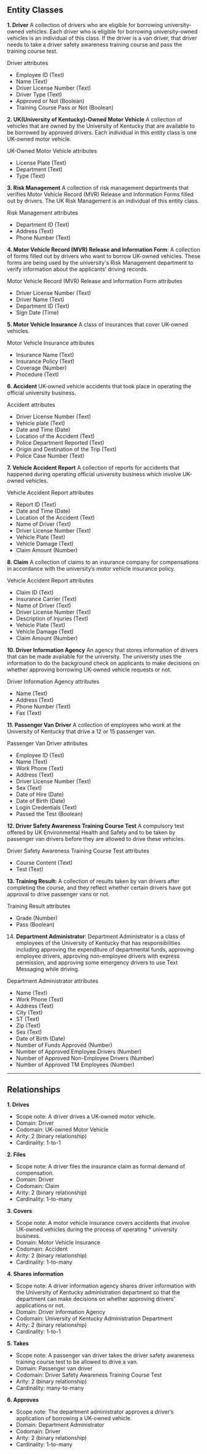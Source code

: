 ## Entity Classes

**1. Driver** 
A collection of drivers who are eligible for borrowing university-owned vehicles. Each driver who is eligible for borrowing university-owned vehicles is an individual of this class. If the driver is a van driver, that driver needs to take a driver safety awareness training course and pass the training course test.

Driver attributes
* Employee ID (Text)
* Name (Text)
* Driver License Number (Text)
* Driver Type (Text)
* Approved or Not (Boolean)
* Training Course Pass or Not (Boolean)

**2. UK(University of Kentucky)-Owned Motor Vehicle**
A collection of vehicles that are owned by the University of Kentucky that are available to be borrowed by approved drivers. Each individual in this entity class is one UK-owned motor vehicle.

UK-Owned Motor Vehicle attributes
* License Plate (Text)
* Department (Text)
* Type (Text)

**3. Risk Management**
A collection of risk management departments that verifies Motor Vehicle Record (MVR) Release and Information Forms filled out by drivers. The UK Risk Management is an individual of this entity class.

Risk Management attributes
* Department ID (Text)
* Address (Text)
* Phone Number (Text)

**4. Motor Vehicle Record (MVR) Release and Information Form**:
A collection of forms filled out by drivers who want to borrow UK-owned vehicles. These forms are being used by the university's Risk Management department to verify information about the applicants’ driving records.

Motor Vehicle Record (MVR) Release and Information Form attributes
* Driver License Number (Text)
* Driver Name (Text)
* Department ID (Text) 
* Sign Date (Time)

**5. Motor Vehicle Insurance**
A class of insurances that cover UK-owned vehicles.

Motor Vehicle Insurance attributes
* Insurance Name (Text)
* Insurance Policy (Text)
* Coverage (Number)
* Procedure (Text)

**6. Accident**
UK-owned vehicle accidents that took place in operating the official university business.

Accident attributes
* Driver License Number (Text)
* Vehicle plate (Text)
* Date and Time (Date)
* Location of the Accident (Text)
* Police Department Reported (Text)
* Origin and Destination of the Trip (Text)
* Police Case Number (Text)

**7. Vehicle Accident Report**
A collection of reports for accidents that happened during operating official university business which involve UK-owned vehicles.

Vehicle Accident Report attributes
* Report ID (Text)
* Date and Time (Date)
* Location of the Accident (Text)
* Name of Driver (Text)
* Driver License Number (Text)
* Vehicle Plate (Text)
* Vehicle Damage (Text)
* Claim Amount (Number)

**8. Claim**
A collection of claims to an insurance company for compensations in accordance with the university’s motor vehicle insurance policy.

Vehicle Accident Report attributes
* Claim ID (Text)
* Insurance Carrier (Text)
* Name of Driver (Text)
* Driver License Number (Text)
* Description of Injuries (Text)
* Vehicle Plate (Text)
* Vehicle Damage (Text)
* Claim Amount (Number)

**10. Driver Information Agency**
An agency that stores information of drivers that can be made available for the university. The university uses the information to do the background check on applicants to make decisions on whether approving borrowing UK-owned vehicle requests or not.

Driver Information Agency attributes
* Name (Text)
* Address (Text)
* Phone Number (Text)
* Fax (Text)

**11. Passenger Van Driver**
A collection of employees who work at the University of Kentucky that drive a 12 or 15 passenger van. 

Passenger Van Driver attributes
* Employee ID (Text)
* Name (Text) 
* Work Phone (Text)
* Address (Text)
* Driver License Number (Text)
* Sex (Text)
* Date of Hire (Date)
* Date of Birth (Date)
* Login Credentials (Text)
* Passed the Test (Boolean)

**12. Driver Safety Awareness Training Course Test**
A compulsory test offered by UK Environmental Health and Safety and to be taken by passenger van drivers before they are allowed to drive these vehicles.

Driver Safety Awareness Training Course Test attributes
* Course Content (Text)
* Test (Text)

**13. Training Result:**
A collection of results taken by van drivers after completing the course, and they reflect whether certain drivers have got approval to drive passenger vans or not.

Training Result attributes
* Grade (Number)
* Pass (Boolean)

14. **Department Administrator**:
Department Administrator is a class of employees of the University of Kentucky that has responsibilities including approving the expenditure of departmental funds, approving employee drivers, approving non-employee drivers with express permission, and approving some emergency drivers to use Text Messaging while driving.

Department Administrator attributes
* Name (Text)
* Work Phone (Text)
* Address (Text)
* City (Text)
* ST (Text)
* Zip (Text)
* Sex (Text)
* Date of Birth (Date)
* Number of Funds Approved (Number)
* Number of Approved Employee Drivers (Number)
* Number of Approved Non-Employee Drivers (Number)
* Number of Approved TM Employees (Number)

***

## Relationships
**1. Drives**
* Scope note: A driver drives a UK-owned motor vehicle.
* Domain: Driver
* Codomain: UK-owned Motor Vehicle
* Arity: 2 (binary relationship) 
* Cardinality: 1-to-1

**2. Files**
* Scope note: A driver files the insurance claim as formal demand of compensation.
* Domain: Driver
* Codomain: Claim
* Arity: 2 (binary relationship)
* Cardinality: 1-to-many

**3. Covers**
* Scope note: A motor vehicle insurance covers accidents that involve UK-owned vehicles during the process of operating * university business. 
* Domain: Motor Vehicle Insurance
* Codomain: Accident
* Arity: 2 (binary relationship) 
* Cardinality: 1-to-many

**4. Shares information**
* Scope note: A driver information agency shares driver information with the University of Kentucky administration department so that the department can make decisions on whether approving drivers’ applications or not.
* Domain: Driver Information Agency
* Codomain: University of Kentucky Administration Department
* Arity: 2 (binary relationship) 
* Cardinality: 1-to-1

**5. Takes**
* Scope note: A passenger van driver takes the driver safety awareness training course test to be allowed to drive a van.
* Domain: Passenger van driver
* Codomain: Driver Safety Awareness Training Course Test
* Arity: 2 (binary relationship)
* Cardinality: many-to-many 

**6. Approves**
* Scope note: The department administrator approves a driver’s application of borrowing a UK-owned vehicle.
* Domain: Department Administrator
* Codomain: Driver
* Arity: 2 (binary relationship) 
* Cardinality: 1-to-many
